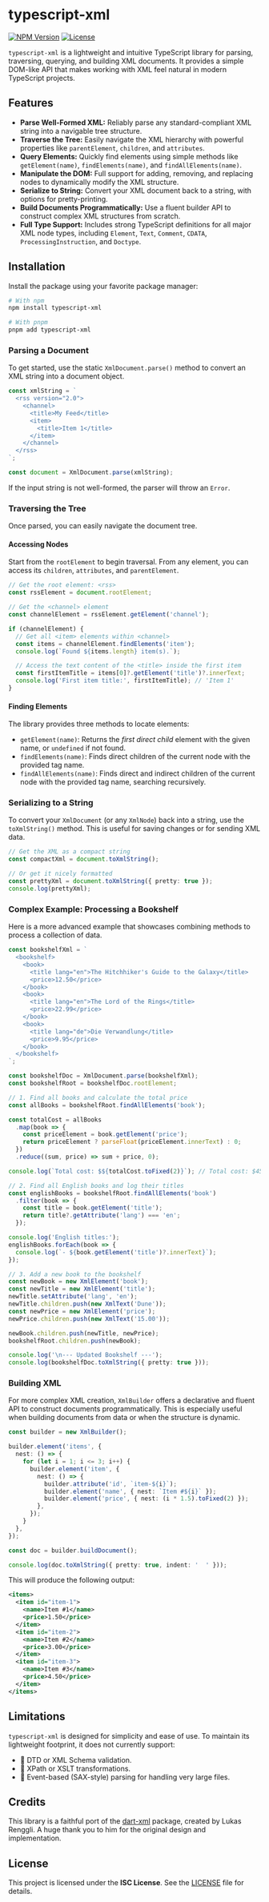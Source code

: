 # typescript-xml

[![NPM Version](https://img.shields.io/npm/v/typescript-xml.svg)](https://www.npmjs.com/package/typescript-xml)
[![License](https://img.shields.io/npm/l/typescript-xml.svg)](./LICENSE)

`typescript-xml` is a lightweight and intuitive TypeScript library for parsing, traversing, querying, and building XML documents. It provides a simple DOM-like API that makes working with XML feel natural in modern TypeScript projects.

## Features

- **Parse Well-Formed XML:** Reliably parse any standard-compliant XML string into a navigable tree structure.
- **Traverse the Tree:** Easily navigate the XML hierarchy with powerful properties like `parentElement`, `children`, and `attributes`.
- **Query Elements:** Quickly find elements using simple methods like `getElement(name)`, `findElements(name)`, and `findAllElements(name)`.
- **Manipulate the DOM:** Full support for adding, removing, and replacing nodes to dynamically modify the XML structure.
- **Serialize to String:** Convert your XML document back to a string, with options for pretty-printing.
- **Build Documents Programmatically:** Use a fluent builder API to construct complex XML structures from scratch.
- **Full Type Support:** Includes strong TypeScript definitions for all major XML node types, including `Element`, `Text`, `Comment`, `CDATA`, `ProcessingInstruction`, and `Doctype`.

## Installation

Install the package using your favorite package manager:

```bash
# With npm
npm install typescript-xml

# With pnpm
pnpm add typescript-xml
```

### Parsing a Document

To get started, use the static `XmlDocument.parse()` method to convert an XML string into a document object.

```typescript
const xmlString = `
  <rss version="2.0">
    <channel>
      <title>My Feed</title>
      <item>
        <title>Item 1</title>
      </item>
    </channel>
  </rss>
`;

const document = XmlDocument.parse(xmlString);
```

If the input string is not well-formed, the parser will throw an `Error`.

### Traversing the Tree

Once parsed, you can easily navigate the document tree.

#### Accessing Nodes

Start from the `rootElement` to begin traversal. From any element, you can access its `children`, `attributes`, and `parentElement`.

```typescript
// Get the root element: <rss>
const rssElement = document.rootElement;

// Get the <channel> element
const channelElement = rssElement.getElement('channel');

if (channelElement) {
  // Get all <item> elements within <channel>
  const items = channelElement.findElements('item');
  console.log(`Found ${items.length} item(s).`);

  // Access the text content of the <title> inside the first item
  const firstItemTitle = items[0]?.getElement('title')?.innerText;
  console.log('First item title:', firstItemTitle); // 'Item 1'
}
```

#### Finding Elements

The library provides three methods to locate elements:
- `getElement(name)`: Returns the *first direct child* element with the given name, or `undefined` if not found.
- `findElements(name)`: Finds direct children of the current node with the provided tag name.
- `findAllElements(name)`: Finds direct and indirect children of the current node with the provided tag name, searching recursively.

### Serializing to a String

To convert your `XmlDocument` (or any `XmlNode`) back into a string, use the `toXmlString()` method. This is useful for saving changes or for sending XML data.

```typescript
// Get the XML as a compact string
const compactXml = document.toXmlString();

// Or get it nicely formatted
const prettyXml = document.toXmlString({ pretty: true });
console.log(prettyXml);
```

### Complex Example: Processing a Bookshelf

Here is a more advanced example that showcases combining methods to process a collection of data.

```typescript
const bookshelfXml = `
  <bookshelf>
    <book>
      <title lang="en">The Hitchhiker's Guide to the Galaxy</title>
      <price>12.50</price>
    </book>
    <book>
      <title lang="en">The Lord of the Rings</title>
      <price>22.99</price>
    </book>
    <book>
      <title lang="de">Die Verwandlung</title>
      <price>9.95</price>
    </book>
  </bookshelf>
`;

const bookshelfDoc = XmlDocument.parse(bookshelfXml);
const bookshelfRoot = bookshelfDoc.rootElement;

// 1. Find all books and calculate the total price
const allBooks = bookshelfRoot.findAllElements('book');

const totalCost = allBooks
  .map(book => {
    const priceElement = book.getElement('price');
    return priceElement ? parseFloat(priceElement.innerText) : 0;
  })
  .reduce((sum, price) => sum + price, 0);

console.log(`Total cost: $${totalCost.toFixed(2)}`); // Total cost: $45.44

// 2. Find all English books and log their titles
const englishBooks = bookshelfRoot.findAllElements('book')
  .filter(book => {
    const title = book.getElement('title');
    return title?.getAttribute('lang') === 'en';
  });

console.log('English titles:');
englishBooks.forEach(book => {
  console.log(`- ${book.getElement('title')?.innerText}`);
});

// 3. Add a new book to the bookshelf
const newBook = new XmlElement('book');
const newTitle = new XmlElement('title');
newTitle.setAttribute('lang', 'en');
newTitle.children.push(new XmlText('Dune'));
const newPrice = new XmlElement('price');
newPrice.children.push(new XmlText('15.00'));

newBook.children.push(newTitle, newPrice);
bookshelfRoot.children.push(newBook);

console.log('\n--- Updated Bookshelf ---');
console.log(bookshelfDoc.toXmlString({ pretty: true }));
```

### Building XML

For more complex XML creation, `XmlBuilder` offers a declarative and fluent API to construct documents programmatically. This is especially useful when building documents from data or when the structure is dynamic.

```typescript
const builder = new XmlBuilder();

builder.element('items', {
  nest: () => {
    for (let i = 1; i <= 3; i++) {
      builder.element('item', {
        nest: () => {
          builder.attribute('id', `item-${i}`);
          builder.element('name', { nest: `Item #${i}` });
          builder.element('price', { nest: (i * 1.5).toFixed(2) });
        },
      });
    }
  },
});

const doc = builder.buildDocument();

console.log(doc.toXmlString({ pretty: true, indent: '  ' }));
```

This will produce the following output:

```xml
<items>
  <item id="item-1">
    <name>Item #1</name>
    <price>1.50</price>
  </item>
  <item id="item-2">
    <name>Item #2</name>
    <price>3.00</price>
  </item>
  <item id="item-3">
    <name>Item #3</name>
    <price>4.50</price>
  </item>
</items>
```

## Limitations

`typescript-xml` is designed for simplicity and ease of use. To maintain its lightweight footprint, it does not currently support:
-   🚫 DTD or XML Schema validation.
-   🚫 XPath or XSLT transformations.
-   🚫 Event-based (SAX-style) parsing for handling very large files.

## Credits

This library is a faithful port of the [dart-xml](https://github.com/renggli/dart-xml) package, created by Lukas Renggli. A huge thank you to him for the original design and implementation.

## License

This project is licensed under the **ISC License**. See the [LICENSE](./LICENSE) file for details.
